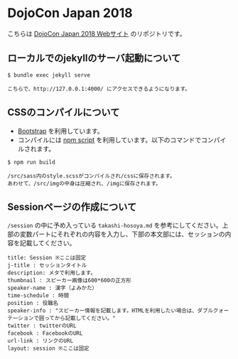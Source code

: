 # DojoCon Japan 2018

こちらは [DojoCon Japan 2018 Webサイト](https://dojocon2018.coderdojo.jp/) のリポジトリです。


## ローカルでのjekyllのサーバ起動について

```
$ bundle exec jekyll serve

こちらで、http://127.0.0.1:4000/ にアクセスできるようになります。
```


## CSSのコンパイルについて

- [Bootstrap](https://getbootstrap.com/) を利用しています。
- コンパイルには [npm script](https://docs.npmjs.com/misc/scripts) を利用しています。以下のコマンドでコンパイルされます。

```
$ npm run build

/src/sass内のstyle.scssがコンパイルされ/cssに保存されます。
あわせて、/src/imgの中身は圧縮され、/imgに保存されます。

```

## Sessionページの作成について

`/session` の中に予め入っている `takashi-hosoya.md` を参考にしてください。上部の変数パートにそれぞれの内容を入力し、下部の本文部には、セッションの内容を記載してください。



```
title: Session ※ここは固定
j-title : セッションタイトル
description: メタで利用します。
thumbnail : スピーカー画像は600*600の正方形
speaker-name : 漢字（よみかた）
time-schedule : 時間
position : 役職名
speaker-info : "スピーカー情報を記載します。HTMLを利用したい場合は、ダブルクォーテーションで囲ってから記載してください。"
twitter : twitterのURL
facebook : FacebookのURL
url-link : リンクのURL
layout: session ※ここは固定
```



